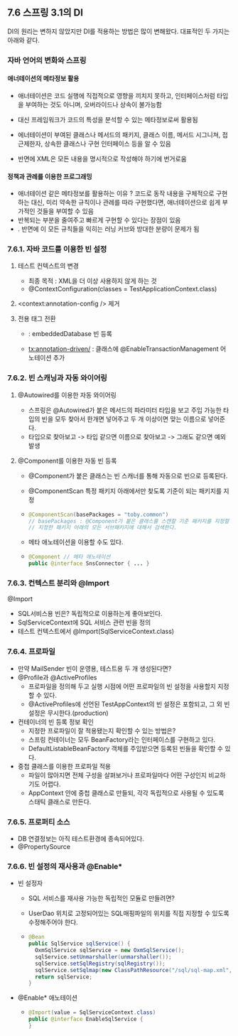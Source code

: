 ## 7.6 스프링 3.1의 DI 

DI의 원리는 변하지 않았지만 DI를 적용하는 방법은 많이 변해왔다. 대표적인 두 가지는 아래와 같다. 

### 자바 언어의 변화와 스프링

#### 애너테이션의 메타정보 활용 

- 애너테이션은 코드 실행에 직접적으로 영향을 끼치지 못하고, 인터페이스처럼 타입을 부여하는 것도 아니며, 오버라이드나 상속이 불가능함

- 대신 프레임워크가 코드의 특성을 분석할 수 있는 메타정보로써 활용됨
- 에너테이션이 부여된 클래스나 메서드의 패키지, 클래스 이름, 메서드 시그니쳐, 접근제한자, 상속한 클래스나 구현 인터페이스 등을 알 수 있음
-  반면에 XML은 모든 내용을 명시적으로 작성해야 하기에 번거로움


#### 정책과 관례를 이용한 프로그래밍 
-  애너테이션 같은 메타정보를 활용하는 이유 ?  코드로 동작 내용을 구체적으로 구현하는 대신, 미리 약속한 규칙이나 관례를 따라 구현했다면, 애너테이션으로 쉽게 부가적인 것들을 부여할 수 있음
- 반복되는 부분을 줄여주고 빠르게 구현할 수 있다는 장점이 있음
- . 반면에 이 모든 규칙들을 익히는 러닝 커브와 방대한 분량이 문제가 됨

### 7.6.1. 자바 코드를 이용한 빈 설정

1. 테스트 컨텍스트의 변경
   - 최종 목적 : XML을 더 이상 사용하지 않게 하는 것
   - @ContextConfiguration(classes = TestApplicationContext.class)
2. <context:annotation-config /> 제거

3. 전용 태그 전환

   - : embeddedDatabase 빈 등록

   - [tx:annotation-driven/](tx:annotation-driven/) : 클래스에 @EnableTransactionManagement 어노테이션 추가

### 7.6.2. 빈 스캐닝과 자동 와이어링

1. @Autowired를 이용한 자동 와이어링

   - 스프링은 @Autowired가 붙은 메서드의 파라미터 타입을 보고 주입 가능한 타입의 빈을 모두 찾아서 한개면 넣어주고 두 개 이상이면 맞는 이름으로 넣어준다.
   - 타입으로 찾아보고 -> 타입 같으면 이름으로 찾아보고 -> 그래도 같으면 예외 발생

2. @Component를 이용한 자동 빈 등록

   - @Component가 붙은 클래스는 빈 스캐너를 통해 자동으로 빈으로 등록된다.

   - @ComponentScan 특정 패키지 아래에서만 찾도록 기준이 되는 패키지를 지정

   - ```java
     @ComponentScan(basePackages = "toby.common")
     // basePackages : @Component가 붙은 클래스를 스캔할 기준 패키지를 지정할 때 사용한다.
     // 지정한 패키지 아래의 모든 서브패키지에 대해서 검색한다.
     ```

   - 메타 애노테이션을 이용할 수도 있다.

   - ```java
     @Component // 메타 애노테이션
     public @interface SnsConnector { ... }
     ```

   

### 7.6.3. 컨텍스트 분리와 @Import

@Import

- SQL서비스용 빈은? 독립적으로 이용하는게 좋아보인다.
- SqlServiceContext에 SQL 서비스 관련 빈을 정의
- 테스트 컨텍스트에서 @Import(SqlServiceContext.class)

### 7.6.4. 프로파일

- 만약 MailSender 빈이 운영용, 테스트용 두 개 생성된다면?
- @Profile과 @ActiveProfiles
  - 프로파일을 정의해 두고 실행 시점에 어떤 프로파일의 빈 설정을 사용할지 지정할 수 있다.
  - @ActiveProfiles에 선언된 TestAppContext의 빈 설정은 포함되고, 그 외 빈 설정은 무시한다.(production)
- 컨테이너의 빈 등록 정보 확인
  - 지정한 프로파일이 잘 적용됐는지 확인할 수 있는 방법은?
  - 스프링 컨테이너는 모두 BeanFactory라는 인터페이스를 구현하고 있다.
  - DefaultListableBeanFactory 객체를 주입받으면 등록된 빈들을 확인할 수 있다.
- 중첩 클래스를 이용한 프로파일 적용
  - 파일이 많아지면 전체 구성을 살펴보거나 프로파일마다 어떤 구성인지 비교하기도 어렵다.
  - AppContext 안에 중첩 클래스로 만들되, 각각 독립적으로 사용될 수 있도록 스태틱 클래스로 만든다.

### 7.6.5. 프로퍼티 소스

- DB 연결정보는 아직 테스트환경에 종속되어있다.
- @PropertySource

### 7.6.6. 빈 설정의 재사용과 @Enable*

- 빈 설정자

  - SQL 서비스를 재사용 가능한 독립적인 모듈로 만들려면?

  - UserDao 위치로 고정되어있는 SQL매핑파일의 위치를 직접 지정할 수 있도록 수정해주어야 한다.

  - ```java
    @Bean
    public SqlService sqlService() {
      OxmSqlService sqlService = new OxmSqlService();
      sqlService.setUnmarshaller(unmarshaller());
      sqlService.setSqlRegistry(sqlRegistry());
      sqlService.setSqlmap(new ClassPathResource("/sql/sql-map.xml", UserDao.class));
      return sqlService;
    }
    ```

- @Enable* 애노테이션

  - ```java
    @Import(value = SqlServiceContext.class)
    public @interface EnableSqlService {
    }
    ```